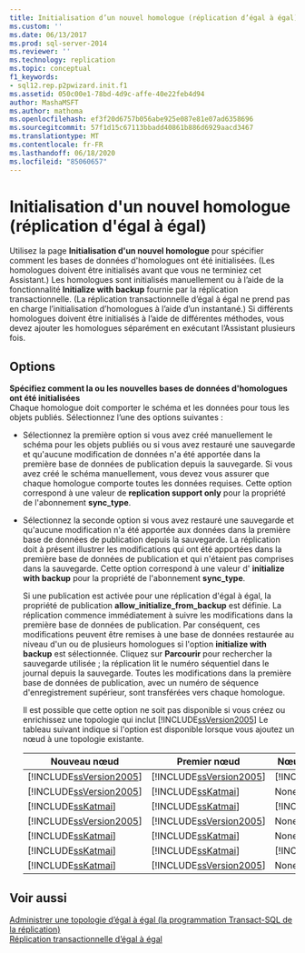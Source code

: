 ```yaml
---
title: Initialisation d’un nouvel homologue (réplication d’égal à égal) | Microsoft Docs
ms.custom: ''
ms.date: 06/13/2017
ms.prod: sql-server-2014
ms.reviewer: ''
ms.technology: replication
ms.topic: conceptual
f1_keywords:
- sql12.rep.p2pwizard.init.f1
ms.assetid: 050c00e1-78bd-4d9c-affe-40e22feb4d94
author: MashaMSFT
ms.author: mathoma
ms.openlocfilehash: ef3f20d6757b056abe925e087e81e07ad6358696
ms.sourcegitcommit: 57f1d15c67113bbadd40861b886d6929aacd3467
ms.translationtype: MT
ms.contentlocale: fr-FR
ms.lasthandoff: 06/18/2020
ms.locfileid: "85060657"
---
```

# <a name="new-peer-initialization-peer-to-peer-replication"></a>Initialisation d'un nouvel homologue (réplication d'égal à égal)
  Utilisez la page **Initialisation d'un nouvel homologue** pour spécifier comment les bases de données d'homologues ont été initialisées. (Les homologues doivent être initialisés avant que vous ne terminiez cet Assistant.) Les homologues sont initialisés manuellement ou à l’aide de la fonctionnalité **Initialize with backup** fournie par la réplication transactionnelle. (La réplication transactionnelle d’égal à égal ne prend pas en charge l’initialisation d’homologues à l’aide d’un instantané.) Si différents homologues doivent être initialisés à l’aide de différentes méthodes, vous devez ajouter les homologues séparément en exécutant l’Assistant plusieurs fois.  
  
## <a name="options"></a>Options  
 **Spécifiez comment la ou les nouvelles bases de données d'homologues ont été initialisées**  
 Chaque homologue doit comporter le schéma et les données pour tous les objets publiés. Sélectionnez l’une des options suivantes :  
  
-   Sélectionnez la première option si vous avez créé manuellement le schéma pour les objets publiés ou si vous avez restauré une sauvegarde et qu'aucune modification de données n'a été apportée dans la première base de données de publication depuis la sauvegarde. Si vous avez créé le schéma manuellement, vous devez vous assurer que chaque homologue comporte toutes les données requises. Cette option correspond à une valeur de **replication support only** pour la propriété de l'abonnement **sync_type**.  
  
-   Sélectionnez la seconde option si vous avez restauré une sauvegarde et qu'aucune modification n'a été apportée aux données dans la première base de données de publication depuis la sauvegarde. La réplication doit à présent illustrer les modifications qui ont été apportées dans la première base de données de publication et qui n'étaient pas comprises dans la sauvegarde. Cette option correspond à une valeur d' **initialize with backup** pour la propriété de l'abonnement **sync_type**.  
  
     Si une publication est activée pour une réplication d'égal à égal, la propriété de publication **allow_initialize_from_backup** est définie. La réplication commence immédiatement à suivre les modifications dans la première base de données de publication. Par conséquent, ces modifications peuvent être remises à une base de données restaurée au niveau d'un ou de plusieurs homologues si l'option **initialize with backup** est sélectionnée. Cliquez sur **Parcourir** pour rechercher la sauvegarde utilisée ; la réplication lit le numéro séquentiel dans le journal depuis la sauvegarde. Toutes les modifications dans la première base de données de publication, avec un numéro de séquence d'enregistrement supérieur, sont transférées vers chaque homologue.  
  
     Il est possible que cette option ne soit pas disponible si vous créez ou enrichissez une topologie qui inclut [!INCLUDE[ssVersion2005](../../includes/ssversion2005-md.md)] Le tableau suivant indique si l'option est disponible lorsque vous ajoutez un nœud à une topologie existante.  
  
    |Nouveau nœud|Premier nœud|Nœuds supplémentaires|Option|  
    |--------------|----------------|----------------------|------------|  
    |[!INCLUDE[ssVersion2005](../../includes/ssversion2005-md.md)]|[!INCLUDE[ssVersion2005](../../includes/ssversion2005-md.md)]|[!INCLUDE[ssVersion2005](../../includes/ssversion2005-md.md)]|Désactivé|  
    |[!INCLUDE[ssVersion2005](../../includes/ssversion2005-md.md)]|[!INCLUDE[ssKatmai](../../includes/sskatmai-md.md)]|None|Désactivé|  
    |[!INCLUDE[ssKatmai](../../includes/sskatmai-md.md)]|[!INCLUDE[ssKatmai](../../includes/sskatmai-md.md)]|[!INCLUDE[ssVersion2005](../../includes/ssversion2005-md.md)]|Désactivé|  
    |[!INCLUDE[ssVersion2005](../../includes/ssversion2005-md.md)]|[!INCLUDE[ssVersion2005](../../includes/ssversion2005-md.md)]|None|activé|  
    |[!INCLUDE[ssKatmai](../../includes/sskatmai-md.md)]|[!INCLUDE[ssKatmai](../../includes/sskatmai-md.md)]|None|activé|  
    |[!INCLUDE[ssKatmai](../../includes/sskatmai-md.md)]|[!INCLUDE[ssKatmai](../../includes/sskatmai-md.md)]|[!INCLUDE[ssKatmai](../../includes/sskatmai-md.md)]|activé|  
    |[!INCLUDE[ssKatmai](../../includes/sskatmai-md.md)]|[!INCLUDE[ssVersion2005](../../includes/ssversion2005-md.md)]|None|activé|  
  
## <a name="see-also"></a>Voir aussi  
 [Administrer une topologie d’égal à égal &#40;la programmation Transact-SQL de la réplication&#41;](administration/administer-a-peer-to-peer-topology-replication-transact-sql-programming.md)   
 [Réplication transactionnelle d’égal à égal](transactional/peer-to-peer-transactional-replication.md)  
  
  
